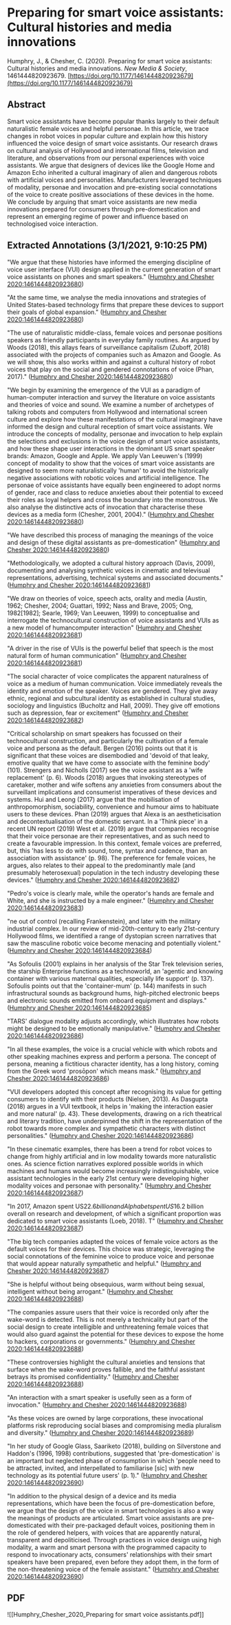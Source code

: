 # Preparing for smart voice assistants: Cultural histories and media innovations

Humphry, J., & Chesher, C. (2020). Preparing for smart voice assistants: Cultural histories and media innovations. _New Media & Society_, 1461444820923679. [https://doi.org/10.1177/1461444820923679](https://doi.org/10.1177/1461444820923679)

## Abstract

Smart voice assistants have become popular thanks largely to their default naturalistic female voices and helpful personae. In this article, we trace changes in robot voices in popular culture and explain how this history influenced the voice design of smart voice assistants. Our research draws on cultural analysis of Hollywood and international films, television and literature, and observations from our personal experiences with voice assistants. We argue that designers of devices like the Google Home and Amazon Echo inherited a cultural imaginary of alien and dangerous robots with artificial voices and personalities. Manufacturers leveraged techniques of modality, personae and invocation and pre-existing social connotations of the voice to create positive associations of these devices in the home. We conclude by arguing that smart voice assistants are new media innovations prepared for consumers through pre-domestication and represent an emerging regime of power and influence based on technologised voice interaction.

## **Extracted Annotations (3/1/2021, 9:10:25 PM)**

"We argue that these histories have informed the emerging discipline of voice user interface (VUI) design applied in the current generation of smart voice assistants on phones and smart speakers." ([Humphry and Chesher 2020:1461444820923680](zotero://open-pdf/library/items/IK8NKR28?page=2))

"At the same time, we analyse the media innovations and strategies of United States-based technology firms that prepare these devices to support their goals of global expansion." ([Humphry and Chesher 2020:1461444820923680](zotero://open-pdf/library/items/IK8NKR28?page=2))

"The use of naturalistic middle-class, female voices and personae positions speakers as friendly participants in everyday family routines. As argued by Woods (2018), this allays fears of surveillance capitalism (Zuboff, 2018) associated with the projects of companies such as Amazon and Google. As we will show, this also works within and against a cultural history of robot voices that play on the social and gendered connotations of voice (Phan, 2017)." ([Humphry and Chesher 2020:1461444820923680](zotero://open-pdf/library/items/IK8NKR28?page=2))

"We begin by examining the emergence of the VUI as a paradigm of human-computer interaction and survey the literature on voice assistants and theories of voice and sound. We examine a number of archetypes of talking robots and computers from Hollywood and international screen culture and explore how these manifestations of the cultural imaginary have informed the design and cultural reception of smart voice assistants. We introduce the concepts of modality, personae and invocation to help explain the selections and exclusions in the voice design of smart voice assistants, and how these shape user interactions in the dominant US smart speaker brands: Amazon, Google and Apple. We apply Van Leeuwen's (1999) concept of modality to show that the voices of smart voice assistants are designed to seem more naturalistically 'human' to avoid the historically negative associations with robotic voices and artificial intelligence. The personae of voice assistants have equally been engineered to adopt norms of gender, race and class to reduce anxieties about their potential to exceed their roles as loyal helpers and cross the boundary into the monstrous. We also analyse the distinctive acts of invocation that characterise these devices as a media form (Chesher, 2001, 2004)." ([Humphry and Chesher 2020:1461444820923680](zotero://open-pdf/library/items/IK8NKR28?page=2))

"We have described this process of managing the meanings of the voice and design of these digital assistants as pre-domestication" ([Humphry and Chesher 2020:1461444820923680](zotero://open-pdf/library/items/IK8NKR28?page=2))

"Methodologically, we adopted a cultural history approach (Davis, 2009), documenting and analysing synthetic voices in cinematic and televisual representations, advertising, technical systems and associated documents." ([Humphry and Chesher 2020:1461444820923681](zotero://open-pdf/library/items/IK8NKR28?page=3))

"We draw on theories of voice, speech acts, orality and media (Austin, 1962; Chesher, 2004; Guattari, 1992; Nass and Brave, 2005; Ong, 1982\[1982\]; Searle, 1969; Van Leeuwen, 1999) to conceptualise and interrogate the technocultural construction of voice assistants and VUIs as a new model of humancomputer interaction" ([Humphry and Chesher 2020:1461444820923681](zotero://open-pdf/library/items/IK8NKR28?page=3))

"A driver in the rise of VUIs is the powerful belief that speech is the most natural form of human communication" ([Humphry and Chesher 2020:1461444820923681](zotero://open-pdf/library/items/IK8NKR28?page=3))

"The social character of voice complicates the apparent naturalness of voice as a medium of human communication. Voice immediately reveals the identity and emotion of the speaker. Voices are gendered. They give away ethnic, regional and subcultural identity as established in cultural studies, sociology and linguistics (Bucholtz and Hall, 2009). They give off emotions such as depression, fear or excitement" ([Humphry and Chesher 2020:1461444820923682](zotero://open-pdf/library/items/IK8NKR28?page=4))

"Critical scholarship on smart speakers has focussed on their technocultural construction, and particularly the cultivation of a female voice and persona as the default. Bergen (2016) points out that it is significant that these voices are disembodied and 'devoid of that leaky, emotive quality that we have come to associate with the feminine body' (101). Strengers and Nicholls (2017) see the voice assistant as a 'wife replacement' (p. 6). Woods (2018) argues that invoking stereotypes of caretaker, mother and wife softens any anxieties from consumers about the surveillant implications and consumerist imperatives of these devices and systems. Hui and Leong (2017) argue that the mobilisation of anthropomorphism, sociability, convenience and humour aims to habituate users to these devices. Phan (2019) argues that Alexa is an aestheticisation and decontextualisation of the domestic servant. In a 'Think piece' in a recent UN report (2019) West et al. (2019) argue that companies recognise that their voice personae are their representatives, and as such need to create a favourable impression. In this context, female voices are preferred, but, this 'has less to do with sound, tone, syntax and cadence, than an association with assistance' (p. 98). The preference for female voices, he argues, also relates to their appeal to the predominantly male (and presumably heterosexual) population in the tech industry developing these devices." ([Humphry and Chesher 2020:1461444820923682](zotero://open-pdf/library/items/IK8NKR28?page=4))

"Pedro's voice is clearly male, while the operator's hands are female and White, and she is instructed by a male engineer." ([Humphry and Chesher 2020:1461444820923683](zotero://open-pdf/library/items/IK8NKR28?page=5))

"ne out of control (recalling Frankenstein), and later with the military industrial complex. In our review of mid-20th-century to early 21st-century Hollywood films, we identified a range of dystopian screen narratives that saw the masculine robotic voice become menacing and potentially violent." ([Humphry and Chesher 2020:1461444820923684](zotero://open-pdf/library/items/IK8NKR28?page=6))

"As Sofoulis (2001) explains in her analysis of the Star Trek television series, the starship Enterprise functions as a technoworld, an 'agentic and knowing container with various maternal qualities, especially life support' (p. 137). Sofoulis points out that the 'container-mum' (p. 144) manifests in such infrastructural sounds as background hums, high-pitched electronic beeps and electronic sounds emitted from onboard equipment and displays." ([Humphry and Chesher 2020:1461444820923685](zotero://open-pdf/library/items/IK8NKR28?page=7))

"TARS' dialogue modality adjusts accordingly, which illustrates how robots might be designed to be emotionally manipulative." ([Humphry and Chesher 2020:1461444820923686](zotero://open-pdf/library/items/IK8NKR28?page=8))

"In all these examples, the voice is a crucial vehicle with which robots and other speaking machines express and perform a persona. The concept of persona, meaning a fictitious character identity, has a long history, coming from the Greek word 'prosōpon' which means mask." ([Humphry and Chesher 2020:1461444820923686](zotero://open-pdf/library/items/IK8NKR28?page=8))

"VUI developers adopted this concept after recognising its value for getting consumers to identify with their products (Nielsen, 2013). As Dasgupta (2018) argues in a VUI textbook, it helps in 'making the interaction easier and more natural' (p. 43). These developments, drawing on a rich theatrical and literary tradition, have underpinned the shift in the representation of the robot towards more complex and sympathetic characters with distinct personalities." ([Humphry and Chesher 2020:1461444820923686](zotero://open-pdf/library/items/IK8NKR28?page=8))

"In these cinematic examples, there has been a trend for robot voices to change from highly artificial and in low modality towards more naturalistic ones. As science fiction narratives explored possible worlds in which machines and humans would become increasingly indistinguishable, voice assistant technologies in the early 21st century were developing higher modality voices and personae with personality." ([Humphry and Chesher 2020:1461444820923687](zotero://open-pdf/library/items/IK8NKR28?page=9))

"In 2017, Amazon spent US$22.6 billion and Alphabet spent US$16.2 billion overall on research and development, of which a significant proportion was dedicated to smart voice assistants (Loeb, 2018). T" ([Humphry and Chesher 2020:1461444820923687](zotero://open-pdf/library/items/IK8NKR28?page=9))

"The big tech companies adapted the voices of female voice actors as the default voices for their devices. This choice was strategic, leveraging the social connotations of the feminine voice to produce voice and personae that would appear naturally sympathetic and helpful." ([Humphry and Chesher 2020:1461444820923687](zotero://open-pdf/library/items/IK8NKR28?page=9))

"She is helpful without being obsequious, warm without being sexual, intelligent without being arrogant." ([Humphry and Chesher 2020:1461444820923688](zotero://open-pdf/library/items/IK8NKR28?page=10))

"The companies assure users that their voice is recorded only after the wake-word is detected. This is not merely a technicality but part of the social design to create intelligible and unthreatening female voices that would also guard against the potential for these devices to expose the home to hackers, corporations or governments." ([Humphry and Chesher 2020:1461444820923688](zotero://open-pdf/library/items/IK8NKR28?page=10))

"These controversies highlight the cultural anxieties and tensions that surface when the wake-word proves fallible, and the faithful assistant betrays its promised confidentiality." ([Humphry and Chesher 2020:1461444820923688](zotero://open-pdf/library/items/IK8NKR28?page=10))

"An interaction with a smart speaker is usefully seen as a form of invocation." ([Humphry and Chesher 2020:1461444820923688](zotero://open-pdf/library/items/IK8NKR28?page=10))

"As these voices are owned by large corporations, these invocational platforms risk reproducing social biases and compromising media pluralism and diversity." ([Humphry and Chesher 2020:1461444820923689](zotero://open-pdf/library/items/IK8NKR28?page=11))

"In her study of Google Glass, Saariketo (2018), building on Silverstone and Haddon's (1996, 1998) contributions, suggested that 'pre-domestication' is an important but neglected phase of consumption in which 'people need to be attracted, invited, and interpellated to familiarise \[sic\] with new technology as its potential future users' (p. 1)." ([Humphry and Chesher 2020:1461444820923690](zotero://open-pdf/library/items/IK8NKR28?page=12))

"In addition to the physical design of a device and its media representations, which have been the focus of pre-domestication before, we argue that the design of the voice in smart technologies is also a way the meanings of products are articulated. Smart voice assistants are pre-domesticated with their pre-packaged default voices, positioning them in the role of gendered helpers, with voices that are apparently natural, transparent and depoliticised. Through practices in voice design using high modality, a warm and smart persona with the programmed capacity to respond to invocationary acts, consumers' relationships with their smart speakers have been prepared, even before they adopt them, in the form of the non-threatening voice of the female assistant." ([Humphry and Chesher 2020:1461444820923690](zotero://open-pdf/library/items/IK8NKR28?page=12))

## PDF

![[Humphry_Chesher_2020_Preparing for smart voice assistants.pdf]]